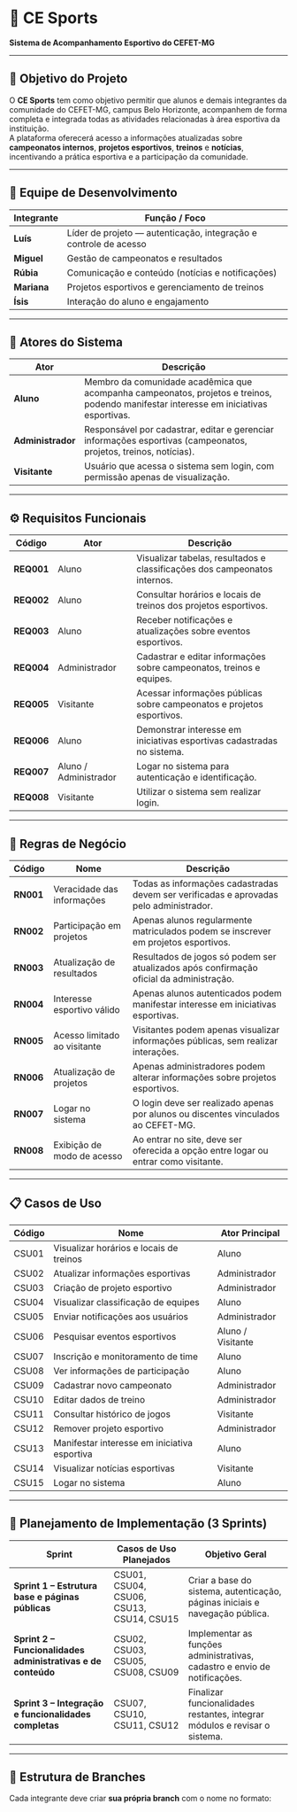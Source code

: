 # 🏫 CE Sports  
**Sistema de Acompanhamento Esportivo do CEFET-MG**

---

## 🎯 Objetivo do Projeto
O **CE Sports** tem como objetivo permitir que alunos e demais integrantes da comunidade do CEFET-MG, campus Belo Horizonte, acompanhem de forma completa e integrada todas as atividades relacionadas à área esportiva da instituição.  
A plataforma oferecerá acesso a informações atualizadas sobre **campeonatos internos**, **projetos esportivos**, **treinos** e **notícias**, incentivando a prática esportiva e a participação da comunidade.

---

## 👥 Equipe de Desenvolvimento

| Integrante | Função / Foco |
|-------------|----------------|
| **Luís** | Líder de projeto — autenticação, integração e controle de acesso |
| **Miguel** | Gestão de campeonatos e resultados |
| **Rúbia** | Comunicação e conteúdo (notícias e notificações) |
| **Mariana** | Projetos esportivos e gerenciamento de treinos |
| **Ísis** | Interação do aluno e engajamento |

---

## 👤 Atores do Sistema

| Ator | Descrição |
|------|------------|
| **Aluno** | Membro da comunidade acadêmica que acompanha campeonatos, projetos e treinos, podendo manifestar interesse em iniciativas esportivas. |
| **Administrador** | Responsável por cadastrar, editar e gerenciar informações esportivas (campeonatos, projetos, treinos, notícias). |
| **Visitante** | Usuário que acessa o sistema sem login, com permissão apenas de visualização. |

---

## ⚙️ Requisitos Funcionais

| Código | Ator | Descrição |
|---------|------|-----------|
| **REQ001** | Aluno | Visualizar tabelas, resultados e classificações dos campeonatos internos. |
| **REQ002** | Aluno | Consultar horários e locais de treinos dos projetos esportivos. |
| **REQ003** | Aluno | Receber notificações e atualizações sobre eventos esportivos. |
| **REQ004** | Administrador | Cadastrar e editar informações sobre campeonatos, treinos e equipes. |
| **REQ005** | Visitante | Acessar informações públicas sobre campeonatos e projetos esportivos. |
| **REQ006** | Aluno | Demonstrar interesse em iniciativas esportivas cadastradas no sistema. |
| **REQ007** | Aluno / Administrador | Logar no sistema para autenticação e identificação. |
| **REQ008** | Visitante | Utilizar o sistema sem realizar login. |

---

## 🧩 Regras de Negócio

| Código | Nome | Descrição |
|---------|------|-----------|
| **RN001** | Veracidade das informações | Todas as informações cadastradas devem ser verificadas e aprovadas pelo administrador. |
| **RN002** | Participação em projetos | Apenas alunos regularmente matriculados podem se inscrever em projetos esportivos. |
| **RN003** | Atualização de resultados | Resultados de jogos só podem ser atualizados após confirmação oficial da administração. |
| **RN004** | Interesse esportivo válido | Apenas alunos autenticados podem manifestar interesse em iniciativas esportivas. |
| **RN005** | Acesso limitado ao visitante | Visitantes podem apenas visualizar informações públicas, sem realizar interações. |
| **RN006** | Atualização de projetos | Apenas administradores podem alterar informações sobre projetos esportivos. |
| **RN007** | Logar no sistema | O login deve ser realizado apenas por alunos ou discentes vinculados ao CEFET-MG. |
| **RN008** | Exibição de modo de acesso | Ao entrar no site, deve ser oferecida a opção entre logar ou entrar como visitante. |

---

## 📋 Casos de Uso

| Código | Nome | Ator Principal |
|---------|------|----------------|
| CSU01 | Visualizar horários e locais de treinos | Aluno |
| CSU02 | Atualizar informações esportivas | Administrador |
| CSU03 | Criação de projeto esportivo | Administrador |
| CSU04 | Visualizar classificação de equipes | Aluno |
| CSU05 | Enviar notificações aos usuários | Administrador |
| CSU06 | Pesquisar eventos esportivos | Aluno / Visitante |
| CSU07 | Inscrição e monitoramento de time | Aluno |
| CSU08 | Ver informações de participação | Aluno |
| CSU09 | Cadastrar novo campeonato | Administrador |
| CSU10 | Editar dados de treino | Administrador |
| CSU11 | Consultar histórico de jogos | Visitante |
| CSU12 | Remover projeto esportivo | Administrador |
| CSU13 | Manifestar interesse em iniciativa esportiva | Aluno |
| CSU14 | Visualizar notícias esportivas | Visitante |
| CSU15 | Logar no sistema | Aluno |

---

## 🚀 Planejamento de Implementação (3 Sprints)

| Sprint | Casos de Uso Planejados | Objetivo Geral |
|---------|--------------------------|----------------|
| **Sprint 1 – Estrutura base e páginas públicas** | CSU01, CSU04, CSU06, CSU13, CSU14, CSU15 | Criar a base do sistema, autenticação, páginas iniciais e navegação pública. |
| **Sprint 2 – Funcionalidades administrativas e de conteúdo** | CSU02, CSU03, CSU05, CSU08, CSU09 | Implementar as funções administrativas, cadastro e envio de notificações. |
| **Sprint 3 – Integração e funcionalidades completas** | CSU07, CSU10, CSU11, CSU12 | Finalizar funcionalidades restantes, integrar módulos e revisar o sistema. |

---

## 🌿 Estrutura de Branches

Cada integrante deve criar **sua própria branch** com o nome no formato:
